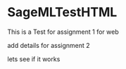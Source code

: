 # SageMLTestHTML
This is a Test for assignment 1 for web

add details for assignment 2

lets see if it works
